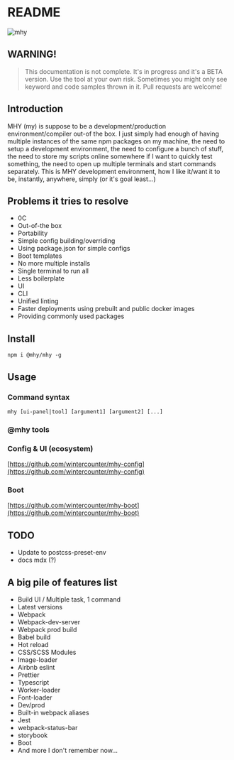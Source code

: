 # README

![mhy](https://img.shields.io/badge/-mhy-000000.svg?logo=dev.to&longCache=true&style=popout-square&colorA=000000&colorB=F80046&logoColor=ffffff&logoWidth=20&link=https://github.com/wintercounter/mhy)

## WARNING!

> This documentation is not complete. It's in progress and it's a BETA version. Use the tool at your own risk. Sometimes you might only see keyword and code samples thrown in it. Pull requests are welcome!

## Introduction

MHY \(my\) is suppose to be a development/production environment/compiler out-of the box. I just simply had enough of having multiple instances of the same npm packages on my machine, the need to setup a development environment, the need to configure a bunch of stuff, the need to store my scripts online somewhere if I want to quickly test something, the need to open up multiple terminals and start commands separately. This is MHY development environment, how I like it/want it to be, instantly, anywhere, simply \(or it's goal least...\)

## Problems it tries to resolve

* 0C
* Out-of-the box
* Portability
* Simple config building/overriding
* Using package.json for simple configs
* Boot templates
* No more multiple installs
* Single terminal to run all
* Less boilerplate
* UI
* CLI
* Unified linting
* Faster deployments using prebuilt and public docker images
* Providing commonly used packages

## Install

```text
npm i @mhy/mhy -g
```

## Usage

### Command syntax

```text
mhy [ui-panel|tool] [argument1] [argument2] [...]
```

### @mhy tools

### Config & UI \(ecosystem\)

[https://github.com/wintercounter/mhy-config](https://github.com/wintercounter/mhy-config)

### Boot

[https://github.com/wintercounter/mhy-boot](https://github.com/wintercounter/mhy-boot)

## TODO

* Update to postcss-preset-env
* docs mdx \(?\)

## A big pile of features list

* Build UI / Multiple task, 1 command
* Latest versions
* Webpack
* Webpack-dev-server
* Webpack prod build
* Babel build
* Hot reload
* CSS/SCSS Modules
* Image-loader
* Airbnb eslint
* Prettier
* Typescript
* Worker-loader
* Font-loader
* Dev/prod
* Built-in webpack aliases
* Jest
* webpack-status-bar
* storybook
* Boot
* And more I don't remember now...

